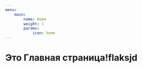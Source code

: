 ```yaml
---
menu:
    main:
        name: Home
        weight: 1
        params:
            icon: home
---
```


# Это Главная страница!flaksjd